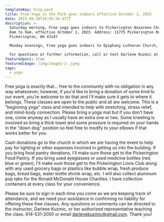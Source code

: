 ```yaml
---
templateKey: blog-post
title: Free Yoga in the Park goes indoors effective October 1, 2023
date: 2023-09-28T18:05:34.477Z
description: >-
  Saturday morning, Free yoga goes indoors to Pickerington Nazarene Church from
  8am to 9am, effective October 1, 2023. Address: 11775 Pickerington Road,
  Pickerington, OH 43147

  Monday evenings, Free yoga goes indoors to Epiphany Lutheran Church, 268 Hill Road North, Pickerington, OH 43147 - the HMOC event center. 

  For questions or further information, call or text Darlene Kuzmic at 614-531-2050. Thanks!
featuredpost: true
featuredimage: /img/image1-1-.jpeg
tags:
  - yoga
---
```

F﻿ree yoga is exactly that... free to the community with no obligation in any way whatsoever; however, if you'd like to bring a donation of some kind to our event, you're welcome to do that and I'll make sure it gets to where it belongs. These classes are open to the public and all are welcome. This is a "beginning yoga" class and intended to help with stretching, stress relief, and mind-body connection. Please bring a yoga mat but if you don't have one, come anyway as I usually have an extra one or two. Some kneeling is involved so bring a thick towel and some pressure is required on your hands in the "down dog" position so feel free to modify to your elbows if that works better for you.  

Cash donations go to the church in which we are having the event to help pay for lighting or other expenses involved in getting us into the building. If you bring food pantry donations, I'll make sure those get to the Pickerington Food Pantry. If you bring used eyeglasses or used medicine bottles (red, blue or green), I'll make sure those get to the Pickerington Lions Club along with any used grocery bags or plastics like bubble wrap, fresh produce bags, bread bags, water bottle shrink wrap, etc. I will also collect aluminum pop tabs for the Ronald McDonald House Charities. I have collection containers at every class for your convenience. 

Please be sure to sign in each time you come as we are keeping track of attendance, and we need your assistance in confirming no liability for offering these free classes. Any questions or comments can be directed to the instructor, Darlene Kuzmic, or her authorized representative teaching the class. 614-531-2050 or email darlenekuzmic@gmail.com. Thank you!